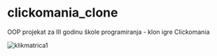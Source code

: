 # clickomania_clone
OOP projekat za III godinu škole programiranja - klon igre Clickomania

![klikmatrica1](https://www.codeblog.rs/github_pics/klikmatrica.png)
